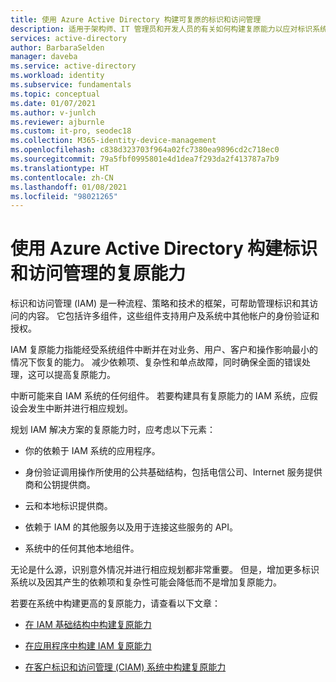 ```yaml
---
title: 使用 Azure Active Directory 构建可复原的标识和访问管理
description: 适用于架构师、IT 管理员和开发人员的有关如何构建复原能力以应对标识系统中断。
services: active-directory
author: BarbaraSelden
manager: daveba
ms.service: active-directory
ms.workload: identity
ms.subservice: fundamentals
ms.topic: conceptual
ms.date: 01/07/2021
ms.author: v-junlch
ms.reviewer: ajburnle
ms.custom: it-pro, seodec18
ms.collection: M365-identity-device-management
ms.openlocfilehash: c838d323703f964a02fc7380ea9896cd2c718ec0
ms.sourcegitcommit: 79a5fbf0995801e4d1dea7f293da2f413787a7b9
ms.translationtype: HT
ms.contentlocale: zh-CN
ms.lasthandoff: 01/08/2021
ms.locfileid: "98021265"
---
```

# <a name="building-resilience-into-identity-and-access-management-with-azure-active-directory"></a>使用 Azure Active Directory 构建标识和访问管理的复原能力

标识和访问管理 (IAM) 是一种流程、策略和技术的框架，可帮助管理标识和其访问的内容。 它包括许多组件，这些组件支持用户及系统中其他帐户的身份验证和授权。

IAM 复原能力指能经受系统组件中断并在对业务、用户、客户和操作影响最小的情况下恢复的能力。 减少依赖项、复杂性和单点故障，同时确保全面的错误处理，这可以提高复原能力。

中断可能来自 IAM 系统的任何组件。 若要构建具有复原能力的 IAM 系统，应假设会发生中断并进行相应规划。 

规划 IAM 解决方案的复原能力时，应考虑以下元素： 

* 你的依赖于 IAM 系统的应用程序。

* 身份验证调用操作所使用的公共基础结构，包括电信公司、Internet 服务提供商和公钥提供商。

* 云和本地标识提供商。

* 依赖于 IAM 的其他服务以及用于连接这些服务的 API。

* 系统中的任何其他本地组件。

无论是什么源，识别意外情况并进行相应规划都非常重要。 但是，增加更多标识系统以及因其产生的依赖项和复杂性可能会降低而不是增加复原能力。

若要在系统中构建更高的复原能力，请查看以下文章：

* [在 IAM 基础结构中构建复原能力](resilience-in-infrastructure.md)

* [在应用程序中构建 IAM 复原能力](resilience-app-development-overview.md)

* [在客户标识和访问管理 (CIAM) 系统中构建复原能力](resilience-b2c.md)

